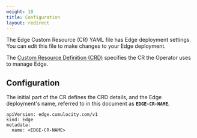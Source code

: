 ```yaml
---
weight: 10
title: Configuration
layout: redirect
---
```


The Edge Custom Resource (CR) YAML file has Edge deployment settings. You can edit this file to make changes to your Edge deployment.

The [Custom Resource Definition (CRD)](https://raw.githubusercontent.com/SoftwareAG/edge-k8s-operator-docs/main/crd/v1/edge.cumulocity.com_edges.yaml) specifies the CR the Operator uses to manage Edge.

## Configuration

The initial part of the CR defines the CRD details, and the Edge deployment's name, referred to in this document as **`EDGE-CR-NAME`**.

```
apiVersion: edge.cumulocity.com/v1
kind: Edge
metadata:
  name: <EDGE-CR-NAME>
```